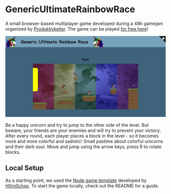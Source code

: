 # GenericUltimateRainbowRace

A small browser-based multiplayer game developed during a 48h gamejam organized by [Produktivkeller](https://produktivkeller.com/).
The game can be played [for free here](https://generic-ultimate-rainbow-race.herokuapp.com/)!

![Generic Ultimate Rainbow Race](https://raw.githubusercontent.com/H0rn0chse/GenericUltimateRainbowRace/main/docu/game.png "Generic Ultimate Rainbow Race")

Be a happy unicorn and try to jump to the other side of the level. But beware, your friends are your enemies and will try to prevent your victory:
After every round, each player places a block in the level - so it becomes more and more colorful and sadistic!
Small pastime about colorful unicorns and their dark soul.
Move and jump using the arrow keys, press R to rotate blocks.

## Local Setup
As a starting point, we used the [Node game template](https://github.com/H0rn0chse/node-game-template) developed by [H0rn0chse](https://github.com/H0rn0chse).
To start the game locally, check out the README for a guide.
